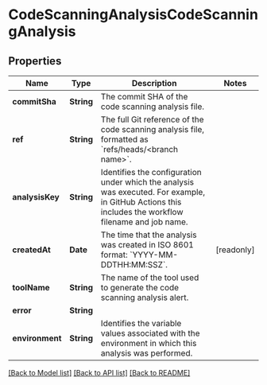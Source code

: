 # CodeScanningAnalysisCodeScanningAnalysis

## Properties
Name | Type | Description | Notes
------------ | ------------- | ------------- | -------------
**commitSha** | **String** | The commit SHA of the code scanning analysis file. | 
**ref** | **String** | The full Git reference of the code scanning analysis file, formatted as &#x60;refs/heads/&lt;branch name&gt;&#x60;. | 
**analysisKey** | **String** | Identifies the configuration under which the analysis was executed. For example, in GitHub Actions this includes the workflow filename and job name. | 
**createdAt** | **Date** | The time that the analysis was created in ISO 8601 format: &#x60;YYYY-MM-DDTHH:MM:SSZ&#x60;. | [readonly] 
**toolName** | **String** | The name of the tool used to generate the code scanning analysis alert. | 
**error** | **String** |  | 
**environment** | **String** | Identifies the variable values associated with the environment in which this analysis was performed. | 

[[Back to Model list]](../README.md#documentation-for-models) [[Back to API list]](../README.md#documentation-for-api-endpoints) [[Back to README]](../README.md)


